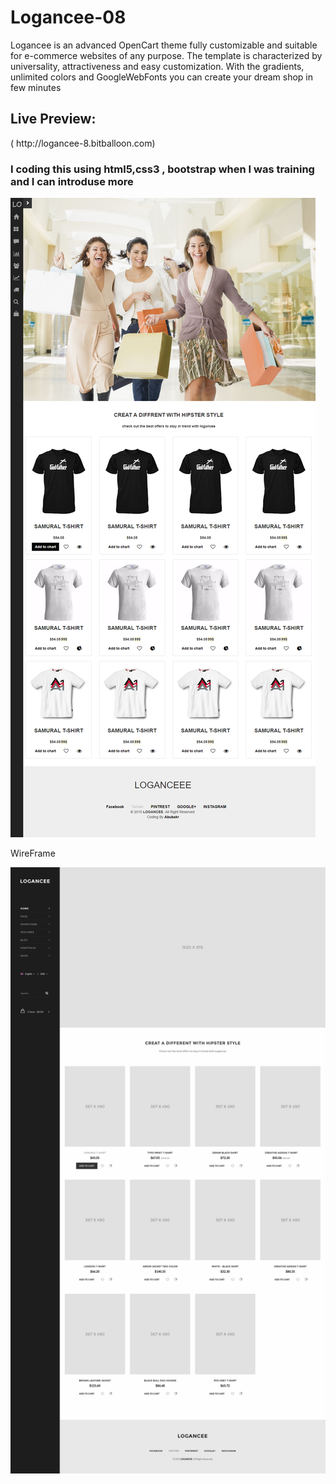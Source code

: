 # Logancee-08
Logancee is an advanced OpenCart theme fully customizable and suitable for e-commerce websites of any purpose. 
The template is characterized by universality, attractiveness and easy customization. With the gradients,
unlimited colors and GoogleWebFonts you can create your dream shop in few minutes  


<h2>Live Preview:</h2>
( http://logancee-8.bitballoon.com)
<h3>I coding this using html5,css3 , bootstrap when I was training and I can introduse more</h3>


<img src="PSD/-D--work-UPWORK-__PORTFOLIO-08-LOGANCEE-index.html.png">
<p>WireFrame</p>
<img src="PSD/08_home_sidebar_variant.jpg"></img>
